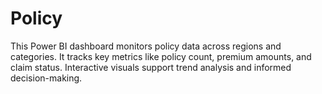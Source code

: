 # Policy
This Power BI dashboard monitors policy data across regions and categories. It tracks key metrics like policy count, premium amounts, and claim status. Interactive visuals support trend analysis and informed decision-making.
